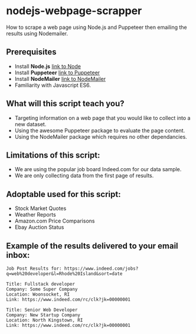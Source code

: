 # nodejs-webpage-scrapper
How to scrape a web page using Node.js and Puppeteer then emailing the results using Nodemailer.

## Prerequisites
* Install **Node.js** [link to Node](https://nodejs.org/en/)
* Install **Puppeteer** [link to Puppeteer](https://github.com/GoogleChrome/puppeteer)
* Install **NodeMailer** [link to NodeMailer](https://nodemailer.com/about/)
* Familiarity with Javascript ES6.

## What will this script teach you?
* Targeting information on a web page that you would like to collect into a new dataset.
* Using the awesome Puppeteer package to evaluate the page content.
* Using the NodeMailer package which requires no other dependancies.

## Limitations of this script:
* We are using the popular job board Indeed.com for our data sample. 
* We are only collecting data from the first page of results.

## Adoptable used for this script:
* Stock Market Quotes
* Weather Reports
* Amazon.com Price Comparisons
* Ebay Auction Status

## Example of the results delivered to your email inbox:
```text
Job Post Results for: https://www.indeed.com/jobs?q=web%20developer&l=Rhode%20Island&sort=date

Title: Fullstack developer
Company: Some Super Company
Location: Woonsocket, RI
Link: https://www.indeed.com/rc/clk?jk=00000001

Title: Senior Web Developer
Company: New Startup Company
Location: North Kingstown, RI
Link: https://www.indeed.com/rc/clk?jk=00000001
```
